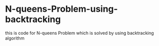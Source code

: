 # N-queens-Problem-using-backtracking
this is code for N-queens Problem which is solved by using backtracking algorithm
